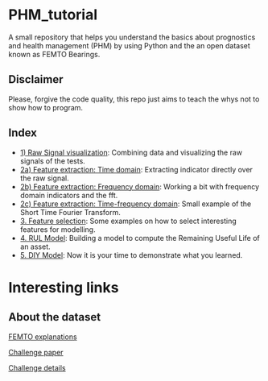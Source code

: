 # PHM_tutorial

A small repository that helps you understand the basics about prognostics and health management (PHM) by using Python and the an open dataset known as FEMTO Bearings.

## Disclaimer

Please, forgive the code quality, this repo just aims to teach the whys not to show how to program. 

## Index 

- [1) Raw Signal visualization](src/01_Raw_singal_vis.ipynb): Combining data and visualizing the raw signals of the tests.
- [2a) Feature extraction: Time domain](src/02.A_Feature_Extraction_I_time_domain.ipynb): Extracting indicator directly over the raw signal.
- [2b) Feature extraction: Frequency domain](src/02.B_Feature_Extraction_II_frequency.ipynb): Working a bit with frequency domain indicators and the fft.
- [2c) Feature extraction: Time-frequency domain](src/02.C_Feature_Extraction_III_time-frequency.ipynb): Small example of the Short Time Fourier Transform.
- [3. Feature selection](src/03_Feature_selection.ipynb): Some examples on how to select interesting features for modelling.
- [4. RUL Model](src/04_Modelling.ipynb): Building a model to compute the Remaining Useful Life of an asset.
- [5. DIY Model](src/05_DIY_Model.ipynb): Now it is your time to demonstrate what you learned.
 
# Interesting links

## About the dataset

[FEMTO explanations](https://yanncalec.github.io/dpmhm/datasets/femto/)

[Challenge paper](https://hal.science/hal-00719503/file/PHM33.pdf)

[Challenge details](https://github.com/wkzs111/phm-ieee-2012-data-challenge-dataset/blob/master/IEEEPHM2012-Challenge-Details.pdf)
